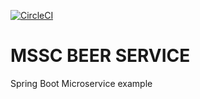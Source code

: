 [![CircleCI](https://circleci.com/gh/umitcelebi/mssc-beer-service/tree/main.svg?style=svg)](https://circleci.com/gh/umitcelebi/mssc-beer-service/tree/main)

# MSSC BEER SERVICE
Spring Boot Microservice example
